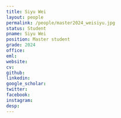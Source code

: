 ```yaml
---
title: Siyu Wei
layout: people
permalink: /people/master2024_weisiyu.jpg
status: Student
pname: Siyu Wei
position: Master student
grade: 2024
office: 
eml: 
website: 
cv: 
github: 
linkedin:
google_scholar: 
twitter: 
facebook: 
instagram:
desp: 
---
```

